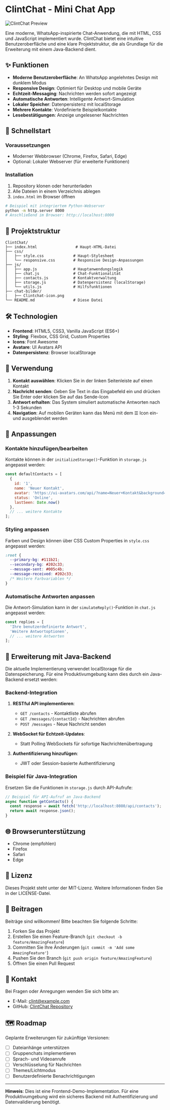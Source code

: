 # ClintChat - Mini Chat App

![ClintChat Preview](chat-bilder/Clintchat-icon.png)

Eine moderne, WhatsApp-inspirierte Chat-Anwendung, die mit HTML, CSS und JavaScript implementiert wurde. ClintChat bietet eine intuitive Benutzeroberfläche und eine klare Projektstruktur, die als Grundlage für die Erweiterung mit einem Java-Backend dient.

## ✨ Funktionen

- **Moderne Benutzeroberfläche**: An WhatsApp angelehntes Design mit dunklem Modus
- **Responsive Design**: Optimiert für Desktop und mobile Geräte
- **Echtzeit-Messaging**: Nachrichten werden sofort angezeigt
- **Automatische Antworten**: Intelligente Antwort-Simulation
- **Lokaler Speicher**: Datenpersistenz mit localStorage
- **Mehrere Kontakte**: Vordefinierte Beispielkontakte
- **Lesebestätigungen**: Anzeige ungelesener Nachrichten

## 🚀 Schnellstart

### Voraussetzungen

- Moderner Webbrowser (Chrome, Firefox, Safari, Edge)
- Optional: Lokaler Webserver (für erweiterte Funktionen)

### Installation

1. Repository klonen oder herunterladen
2. Alle Dateien in einem Verzeichnis ablegen
3. `index.html` im Browser öffnen

```bash
# Beispiel mit integriertem Python-Webserver
python -m http.server 8000
# Anschließend im Browser: http://localhost:8000
```

## 📁 Projektstruktur

```
ClintChat/
├── index.html                 # Haupt-HTML-Datei
├── css/
│   ├── style.css             # Haupt-Stylesheet
│   └── responsive.css        # Responsive Design-Anpassungen
├── js/
│   ├── app.js                # Hauptanwendungslogik
│   ├── chat.js               # Chat-Funktionalität
│   ├── contacts.js           # Kontaktverwaltung
│   ├── storage.js            # Datenpersistenz (localStorage)
│   └── utils.js              # Hilfsfunktionen
├── chat-bilder/
|   ├── Clintchat-icon.png
└── README.md                 # Diese Datei
```

## 🛠️ Technologien

- **Frontend**: HTML5, CSS3, Vanilla JavaScript (ES6+)
- **Styling**: Flexbox, CSS Grid, Custom Properties
- **Icons**: Font Awesome
- **Avatare**: UI Avatars API
- **Datenpersistenz**: Browser localStorage

## 📱 Verwendung

1. **Kontakt auswählen**: Klicken Sie in der linken Seitenleiste auf einen Kontakt
2. **Nachricht senden**: Geben Sie Text in das Eingabefeld ein und drücken Sie Enter oder klicken Sie auf das Sende-Icon
3. **Antwort erhalten**: Das System simuliert automatische Antworten nach 1-3 Sekunden
4. **Navigation**: Auf mobilen Geräten kann das Menü mit dem ☰ Icon ein- und ausgeblendet werden

## 🔧 Anpassungen

### Kontakte hinzufügen/bearbeiten

Kontakte können in der `initializeStorage()`-Funktion in `storage.js` angepasst werden:

```javascript
const defaultContacts = [
  {
    id: '1',
    name: 'Neuer Kontakt',
    avatar: 'https://ui-avatars.com/api/?name=Neuer+Kontakt&background=random',
    status: 'Online',
    lastSeen: Date.now()
  },
  // ... weitere Kontakte
];
```

### Styling anpassen

Farben und Design können über CSS Custom Properties in `style.css` angepasst werden:

```css
:root {
  --primary-bg: #111b21;
  --secondary-bg: #202c33;
  --message-sent: #005c4b;
  --message-received: #202c33;
  /* Weitere Farbvariablen */
}
```

### Automatische Antworten anpassen

Die Antwort-Simulation kann in der `simulateReply()`-Funktion in `chat.js` angepasst werden:

```javascript
const replies = [
  'Ihre benutzerdefinierte Antwort',
  'Weitere Antwortoptionen',
  // ... weitere Antworten
];
```

## 🧩 Erweiterung mit Java-Backend

Die aktuelle Implementierung verwendet localStorage für die Datenspeicherung. Für eine Produktivumgebung kann dies durch ein Java-Backend ersetzt werden:

### Backend-Integration

1. **RESTful API implementieren**:
   - `GET /contacts` - Kontaktliste abrufen
   - `GET /messages/{contactId}` - Nachrichten abrufen
   - `POST /messages` - Neue Nachricht senden

2. **WebSocket für Echtzeit-Updates**:
   - Statt Polling WebSockets für sofortige Nachrichtenübertragung

3. **Authentifizierung hinzufügen**:
   - JWT oder Session-basierte Authentifizierung

### Beispiel für Java-Integration

Ersetzen Sie die Funktionen in `storage.js` durch API-Aufrufe:

```javascript
// Beispiel für API-Aufruf an Java-Backend
async function getContacts() {
  const response = await fetch('http://localhost:8080/api/contacts');
  return await response.json();
}
```

## 🌐 Browserunterstützung

- Chrome (empfohlen)
- Firefox
- Safari
- Edge

## 📄 Lizenz

Dieses Projekt steht unter der MIT-Lizenz. Weitere Informationen finden Sie in der LICENSE-Datei.

## 🤝 Beitragen

Beiträge sind willkommen! Bitte beachten Sie folgende Schritte:

1. Forken Sie das Projekt
2. Erstellen Sie einen Feature-Branch (`git checkout -b feature/AmazingFeature`)
3. Committen Sie Ihre Änderungen (`git commit -m 'Add some AmazingFeature'`)
4. Pushen Sie den Branch (`git push origin feature/AmazingFeature`)
5. Öffnen Sie einen Pull Request

## 📧 Kontakt

Bei Fragen oder Anregungen wenden Sie sich bitte an:

- E-Mail: clint@example.com
- GitHub: [ClintChat Repository](https://github.com/Clintbr/ClintChat/)

## 🗺️ Roadmap

Geplante Erweiterungen für zukünftige Versionen:

- [ ] Dateianhänge unterstützen
- [ ] Gruppenchats implementieren
- [ ] Sprach- und Videoanrufe
- [ ] Verschlüsselung für Nachrichten
- [ ] Themes/Lichtmodus
- [ ] Benutzerdefinierte Benachrichtigungen

---

**Hinweis**: Dies ist eine Frontend-Demo-Implementation. Für eine Produktivumgebung wird ein sicheres Backend mit Authentifizierung und Datenvalidierung benötigt.
